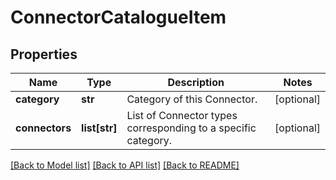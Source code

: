 # ConnectorCatalogueItem

## Properties
Name | Type | Description | Notes
------------ | ------------- | ------------- | -------------
**category** | **str** | Category of this Connector. | [optional] 
**connectors** | **list[str]** | List of Connector types corresponding to a specific category. | [optional] 

[[Back to Model list]](../README.md#documentation-for-models) [[Back to API list]](../README.md#documentation-for-api-endpoints) [[Back to README]](../README.md)


